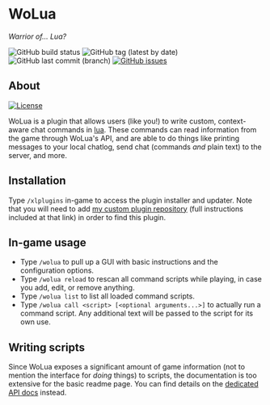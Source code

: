 # WoLua
_Warrior of... Lua?_

![GitHub build status](https://img.shields.io/github/workflow/status/PrincessRTFM/WoLua/Build?logo=github)
![GitHub tag (latest by date)](https://img.shields.io/github/v/tag/PrincessRTFM/WoLua?label=version&color=informational)
![GitHub last commit (branch)](https://img.shields.io/github/last-commit/PrincessRTFM/WoLua/master?label=updated)
[![GitHub issues](https://img.shields.io/github/issues-raw/PrincessRTFM/WoLua?label=known%20issues)](https://github.com/PrincessRTFM/WoLua/issues?q=is%3Aissue+is%3Aopen+sort%3Aupdated-desc)

## About
[![License](https://img.shields.io/github/license/PrincessRTFM/WoLua?logo=github&color=informational&cacheSeconds=86400)](https://github.com/PrincessRTFM/WoLua/blob/master/LICENSE)

WoLua is a plugin that allows users (like you!) to write custom, context-aware chat commands in [lua](https://www.lua.org/). These commands can read information from the game through WoLua's API, and are able to do things like printing messages to your local chatlog, send chat (commands _and_ plain text) to the server, and more.

## Installation
Type `/xlplugins` in-game to access the plugin installer and updater. Note that you will need to add [my custom plugin repository](https://github.com/PrincessRTFM/MyDalamudPlugins) (full instructions included at that link) in order to find this plugin.

## In-game usage
- Type `/wolua` to pull up a GUI with basic instructions and the configuration options.
- Type `/wolua reload` to rescan all command scripts while playing, in case you add, edit, or remove anything.
- Type `/wolua list` to list all loaded command scripts.
- Type `/wolua call <script> [<optional arguments...>]` to actually run a command script. Any additional text will be passed to the script for its own use.

## Writing scripts
Since WoLua exposes a significant amount of game information (not to mention the interface for _doing_ things) to scripts, the documentation is too extensive for the basic readme page. You can find details on the [dedicated API docs](https://github.com/PrincessRTFM/WoLua/tree/master/docs) instead.
